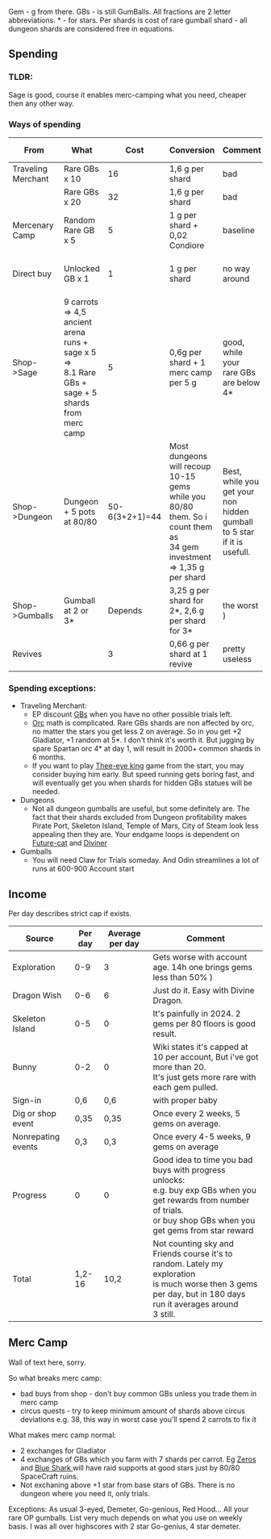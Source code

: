 Gem - g from there. GBs - is still GumBalls. All fractions are 2 letter abbreviations. \* - for stars.
Per shards is cost of rare gumball shard - all dungeon shards are considered free in equations.

## Spending

### TLDR:
Sage is good, course it enables merc-camping what you need, cheaper then any other way.

### Ways of spending

| From               | What                                                                                                      | Cost           | Conversion                                                                                                                | Comment                                                                    | Comment 2                                                                              |
| ------------------ | --------------------------------------------------------------------------------------------------------- | -------------- | ------------------------------------------------------------------------------------------------------------------------- | -------------------------------------------------------------------------- | -------------------------------------------------------------------------------------- |
| Traveling Merchant | Rare GBs x 10                                                                                             | 16             | 1,6 g per shard                                                                                                           | bad                                                                        | See exceptions                                                                         |
|                    | Rare GBs x 20                                                                                             | 32             | 1,6 g per shard                                                                                                           | bad                                                                        |                                                                                        |
| Mercenary Camp     | Random Rare GB x 5                                                                                        | 5              | 1 g per shard  + 0,02 Condiore                                                                                            | baseline                                                                   |                                                                                        |
| Direct buy         | Unlocked GB x 1                                                                                           | 1              | 1 g per shard                                                                                                             | no way around                                                              | Ask ppl who have<br>spare gems.                                                        |
| Shop->Sage         | 9 carrots => 4,5 ancient<br>arena runs + sage x 5 =><br>8.1 Rare GBs + sage + 5 shards <br>from merc camp | 5              | 0,6g per shard + 1 merc camp per 5 g                                                                                      | good, while your<br>rare GBs are below 4*                                  | doesn't bring you <br>closer to non arena<br>rare gumballs, and<br>caps at sage statue |
| Shop->Dungeon      | Dungeon + 5 pots at 80/80                                                                                 | 50-6(3+2+1)=44 | Most dungeons will recoup 10-15 gems<br>while you 80/80 them. So i count them as<br>34 gem investment => 1,35 g per shard | Best, while you get your non<br>hidden gumball to 5 star if it is usefull. | caps before space                                                                      |
| Shop->Gumballs     | Gumball at 2 or 3*                                                                                        | Depends        | 3,25 g per shard for 2\*, 2,6 g per shard for 3\*                                                                         | the worst )                                                                |                                                                                        |
| Revives            |                                                                                                           | 3              | 0,66 g per shard at 1 revive                                                                                              | pretty useless                                                             |                                                                                        |

### Spending exceptions:
- Traveling Merchant:
	- EP discount [GBs](https://gdmaze.fandom.com/wiki/Talents#Detailed_Attributes_Table) when you have no other possible trials left.
	- [Orc](https://gdmaze.fandom.com/wiki/Orc) math is complicated. Rare GBs shards are non affected by orc, no matter the stars you get less 2 on average. So in you get +2 Gladiator, +1 random at 5*. I don't think it's worth it. But jugging by spare Spartan orc 4* at day 1, will result in 2000+ common shards in 6 months.
	- If you want to play [Thee-eye king](https://gdmaze.fandom.com/wiki/Three-eye_King) game from the start, you may consider buying him early. But speed running gets boring fast, and will eventually get you when shards for hidden GBs statues will be needed. 
- Dungeons
	- Not all dungeon gumballs are useful, but some definitely are. The fact that their shards excluded from Dungeon profitability makes Pirate Port, Skeleton Island,  Temple of Mars, City of Steam look less appealing then they are. Your endgame loops is  dependent on [Future-cat](https://gdmaze.fandom.com/wiki/Future_Cat) and [Diviner](https://gdmaze.fandom.com/wiki/Diviner)
- Gumballs
	- You will need Claw for Trials someday. And Odin streamlines a lot of runs at 600-900 Account start 


## Income
Per day describes strict cap if exists.

| Source             | Per day | Average per day | Comment                                                                                                                                                                     |
| ------------------ | ------- | --------------- | --------------------------------------------------------------------------------------------------------------------------------------------------------------------------- |
| Exploration        | 0-9     | 3               | Gets worse with account age. 14h one brings gems less than 50% )                                                                                                            |
| Dragon Wish        | 0-6     | 6               | Just do it. Easy with Divine Dragon.                                                                                                                                        |
| Skeleton Island    | 0-5     | 0               | It's painfully in 2024. 2 gems per 80 floors is good result.                                                                                                                |
| Bunny              | 0-2     | 0               | Wiki states it's capped at 10 per account, But i've got more than 20. <br>It's just gets more rare with each gem pulled.                                                    |
| Sign-in            | 0,6     | 0,6             | with proper baby                                                                                                                                                            |
| Dig or shop event  | 0,35    | 0,35            | Once every 2 weeks, 5 gems on average.                                                                                                                                      |
| Nonrepating events | 0,3     | 0,3             | Once every 4-5 weeks, 9 gems on average                                                                                                                                     |
| Progress           | 0       | 0               | Good idea to time you bad buys with progress unlocks:<br>e.g. buy exp GBs when you get rewards from number of trials.<br>or buy shop GBs when you get gems from star reward |
| Total              | 1,2-16  | 10,2            | Not counting sky and Friends course it's to random. Lately my exploration<br>is much worse then 3 gems per day, but in 180 days run it averages around<br>3 still.          |


## Merc Camp

Wall of text here, sorry. 

So what breaks merc camp:
- bad buys from shop - don't buy common GBs unless you trade them in merc camp
- circus quests - try to keep minimum amount of shards above circus deviations e.g. 38, this way in worst case you'll spend 2 carrots to fix it

What makes merc camp normal:
 - 2 exchanges for Gladiator
 - 4 exchanges of GBs which you farm with 7 shards per carrot. Eg [Zeros](https://gdmaze.fandom.com/wiki/Zeros) and [Blue Shark ](https://gdmaze.fandom.com/wiki/Blue_Shark) will have raid supports at good stars just by 80/80 SpaceCraft ruins.
 - Not exchaning above +1 star from base stars of GBs. There is no dungeon where you need it, only trials.

Exceptions:
	As usual 3-eyed, Demeter, Go-genious, Red Hood... All your rare OP gumballs. List very much depends on what you use on weekly basis. I was all over highscores with 2 star Go-genius, 4 star demeter.
